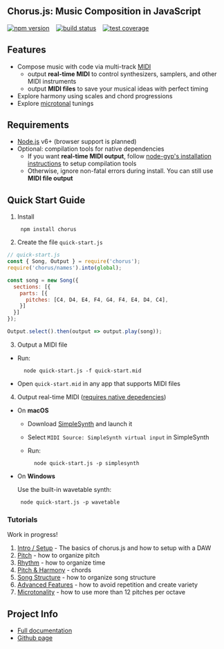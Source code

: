 ## Chorus.js: Music Composition in JavaScript

[![npm version](https://badge.fury.io/js/chorus.svg)](https://npmjs.org/package/chorus)&nbsp;&nbsp;&nbsp;
[![build status](https://travis-ci.org/adamjmurray/chorus.js.svg?branch=master)](https://travis-ci.org/adamjmurray/chorus.js)&nbsp;&nbsp;&nbsp;
[![test coverage](https://coveralls.io/repos/github/adamjmurray/chorus.js/badge.svg?branch=master)](https://coveralls.io/github/adamjmurray/chorus.js?branch=master)


## Features

- Compose music with code via multi-track [MIDI](http://www.instructables.com/id/What-is-MIDI/)
  - output **real-time MIDI** to control synthesizers, samplers, and other MIDI instruments
  - output **MIDI files** to save your musical ideas with perfect timing
- Explore harmony using scales and chord progressions
- Explore [microtonal](https://en.wikipedia.org/wiki/Microtonal_music) tunings


<a name="requirements"></a>

## Requirements

- [Node.js](https://nodejs.org) v6+ (browser support is planned)
- Optional: compilation tools for native dependencies
  - If you want **real-time MIDI output**, follow [node-gyp's installation instructions](https://github.com/nodejs/node-gyp#installation) to setup compilation tools
  - Otherwise, ignore non-fatal errors during install. You can still use **MIDI file output**

<a name="quick-start-guide"></a>

## Quick Start Guide

1. Install

        npm install chorus

2. Create the file `quick-start.js`

  ```javascript
  // quick-start.js 
  const { Song, Output } = require('chorus');
  require('chorus/names').into(global);
  
  const song = new Song({
    sections: [{
      parts: [{
        pitches: [C4, D4, E4, F4, G4, F4, E4, D4, C4],
      }]
    }]
  });

  Output.select().then(output => output.play(song));
 ```

3. Output a MIDI file

  * Run:
        
          node quick-start.js -f quick-start.mid
            
  * Open `quick-start.mid` in any app that supports MIDI files
     
4. Output real-time MIDI ([requires native depedencies](#requirements))

  * On **macOS**
  
    * Download [SimpleSynth](http://notahat.com/simplesynth/) and launch it
      
    * Select `MIDI Source: SimpleSynth virtual input` in SimpleSynth
           
    * Run:

            node quick-start.js -p simplesynth

   * On **Windows**

     Use the built-in wavetable synth:
 
          node quick-start.js -p wavetable  

  
<a name="tutorials"></a>

### Tutorials

Work in progress!

1. [Intro / Setup](https://adamjmurray.github.io/chorus.js/tutorial-01-intro.html) - The basics of chorus.js and how to setup with a DAW
2. [Pitch](https://adamjmurray.github.io/chorus.js/tutorial-02-pitch.html) - how to organize pitch
3. [Rhythm](https://adamjmurray.github.io/chorus.js/tutorial-03-rhythm.html) - how to organize time
4. [Pitch & Harmony](https://adamjmurray.github.io/chorus.js/tutorial-04-harmony.html) - chords
5. [Song Structure](https://adamjmurray.github.io/chorus.js/tutorial-05-song-structure.html) - how to organize song structure
6. [Advanced Features](https://adamjmurray.github.io/chorus.js/tutorial-06-advanced-features.html) - how to avoid repetition and create variety
7. [Microtonality](https://adamjmurray.github.io/chorus.js/tutorial-07-microtonality.html) - how to use more than 12 pitches per octave


## Project Info

- [Full documentation](https://adamjmurray.github.io/chorus.js/)
- [Github page](https://github.com/adamjmurray/chorus.js/)

